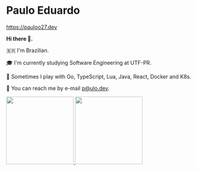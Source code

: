 # Paulo Eduardo 

https://pauloo27.dev

**Hi there 👋.**

🇧🇷 I'm Brazilian.

🎓 I'm currently studying Software Engineering at UTF-PR.

🌱 Sometimes I play with Go, TypeScript, Lua, Java, React, Docker and K8s.

📧 You can reach me by e-mail p@ulo.dev.

<div>
  <a href="https://github.com/pauloo27">
    <img height="180em" src="https://github-readme-stats.vercel.app/api?username=pauloo27&show_icons=true&theme=radical&include_all_commits=true&count_private=false"/>
    <img height="180em" src="https://github-readme-stats.vercel.app/api/top-langs/?username=Pauloo27&layout=compact&langs_count=10&theme=radical" />
  </a>
</div>

<br/>
